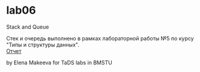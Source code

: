 # lab06
Stack and Queue

Стек и очередь выполнено в рамках лабораторной работы №5 по курсу "Типы и структуры данных". \
[Отчет](https://github.com/ImpudentPenguin/lab06/blob/master/report.md)

by Elena Makeeva for TaDS labs in BMSTU

